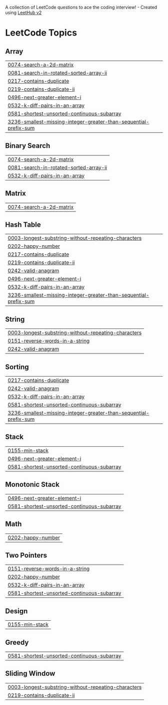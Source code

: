 A collection of LeetCode questions to ace the coding interview! - Created using [LeetHub v2](https://github.com/arunbhardwaj/LeetHub-2.0)
<!---LeetCode Topics Start-->
# LeetCode Topics
## Array
|  |
| ------- |
| [0074-search-a-2d-matrix](https://github.com/Adithyan005/Leetcode/tree/master/0074-search-a-2d-matrix) |
| [0081-search-in-rotated-sorted-array-ii](https://github.com/Adithyan005/Leetcode/tree/master/0081-search-in-rotated-sorted-array-ii) |
| [0217-contains-duplicate](https://github.com/Adithyan005/Leetcode/tree/master/0217-contains-duplicate) |
| [0219-contains-duplicate-ii](https://github.com/Adithyan005/Leetcode/tree/master/0219-contains-duplicate-ii) |
| [0496-next-greater-element-i](https://github.com/Adithyan005/Leetcode/tree/master/0496-next-greater-element-i) |
| [0532-k-diff-pairs-in-an-array](https://github.com/Adithyan005/Leetcode/tree/master/0532-k-diff-pairs-in-an-array) |
| [0581-shortest-unsorted-continuous-subarray](https://github.com/Adithyan005/Leetcode/tree/master/0581-shortest-unsorted-continuous-subarray) |
| [3236-smallest-missing-integer-greater-than-sequential-prefix-sum](https://github.com/Adithyan005/Leetcode/tree/master/3236-smallest-missing-integer-greater-than-sequential-prefix-sum) |
## Binary Search
|  |
| ------- |
| [0074-search-a-2d-matrix](https://github.com/Adithyan005/Leetcode/tree/master/0074-search-a-2d-matrix) |
| [0081-search-in-rotated-sorted-array-ii](https://github.com/Adithyan005/Leetcode/tree/master/0081-search-in-rotated-sorted-array-ii) |
| [0532-k-diff-pairs-in-an-array](https://github.com/Adithyan005/Leetcode/tree/master/0532-k-diff-pairs-in-an-array) |
## Matrix
|  |
| ------- |
| [0074-search-a-2d-matrix](https://github.com/Adithyan005/Leetcode/tree/master/0074-search-a-2d-matrix) |
## Hash Table
|  |
| ------- |
| [0003-longest-substring-without-repeating-characters](https://github.com/Adithyan005/Leetcode/tree/master/0003-longest-substring-without-repeating-characters) |
| [0202-happy-number](https://github.com/Adithyan005/Leetcode/tree/master/0202-happy-number) |
| [0217-contains-duplicate](https://github.com/Adithyan005/Leetcode/tree/master/0217-contains-duplicate) |
| [0219-contains-duplicate-ii](https://github.com/Adithyan005/Leetcode/tree/master/0219-contains-duplicate-ii) |
| [0242-valid-anagram](https://github.com/Adithyan005/Leetcode/tree/master/0242-valid-anagram) |
| [0496-next-greater-element-i](https://github.com/Adithyan005/Leetcode/tree/master/0496-next-greater-element-i) |
| [0532-k-diff-pairs-in-an-array](https://github.com/Adithyan005/Leetcode/tree/master/0532-k-diff-pairs-in-an-array) |
| [3236-smallest-missing-integer-greater-than-sequential-prefix-sum](https://github.com/Adithyan005/Leetcode/tree/master/3236-smallest-missing-integer-greater-than-sequential-prefix-sum) |
## String
|  |
| ------- |
| [0003-longest-substring-without-repeating-characters](https://github.com/Adithyan005/Leetcode/tree/master/0003-longest-substring-without-repeating-characters) |
| [0151-reverse-words-in-a-string](https://github.com/Adithyan005/Leetcode/tree/master/0151-reverse-words-in-a-string) |
| [0242-valid-anagram](https://github.com/Adithyan005/Leetcode/tree/master/0242-valid-anagram) |
## Sorting
|  |
| ------- |
| [0217-contains-duplicate](https://github.com/Adithyan005/Leetcode/tree/master/0217-contains-duplicate) |
| [0242-valid-anagram](https://github.com/Adithyan005/Leetcode/tree/master/0242-valid-anagram) |
| [0532-k-diff-pairs-in-an-array](https://github.com/Adithyan005/Leetcode/tree/master/0532-k-diff-pairs-in-an-array) |
| [0581-shortest-unsorted-continuous-subarray](https://github.com/Adithyan005/Leetcode/tree/master/0581-shortest-unsorted-continuous-subarray) |
| [3236-smallest-missing-integer-greater-than-sequential-prefix-sum](https://github.com/Adithyan005/Leetcode/tree/master/3236-smallest-missing-integer-greater-than-sequential-prefix-sum) |
## Stack
|  |
| ------- |
| [0155-min-stack](https://github.com/Adithyan005/Leetcode/tree/master/0155-min-stack) |
| [0496-next-greater-element-i](https://github.com/Adithyan005/Leetcode/tree/master/0496-next-greater-element-i) |
| [0581-shortest-unsorted-continuous-subarray](https://github.com/Adithyan005/Leetcode/tree/master/0581-shortest-unsorted-continuous-subarray) |
## Monotonic Stack
|  |
| ------- |
| [0496-next-greater-element-i](https://github.com/Adithyan005/Leetcode/tree/master/0496-next-greater-element-i) |
| [0581-shortest-unsorted-continuous-subarray](https://github.com/Adithyan005/Leetcode/tree/master/0581-shortest-unsorted-continuous-subarray) |
## Math
|  |
| ------- |
| [0202-happy-number](https://github.com/Adithyan005/Leetcode/tree/master/0202-happy-number) |
## Two Pointers
|  |
| ------- |
| [0151-reverse-words-in-a-string](https://github.com/Adithyan005/Leetcode/tree/master/0151-reverse-words-in-a-string) |
| [0202-happy-number](https://github.com/Adithyan005/Leetcode/tree/master/0202-happy-number) |
| [0532-k-diff-pairs-in-an-array](https://github.com/Adithyan005/Leetcode/tree/master/0532-k-diff-pairs-in-an-array) |
| [0581-shortest-unsorted-continuous-subarray](https://github.com/Adithyan005/Leetcode/tree/master/0581-shortest-unsorted-continuous-subarray) |
## Design
|  |
| ------- |
| [0155-min-stack](https://github.com/Adithyan005/Leetcode/tree/master/0155-min-stack) |
## Greedy
|  |
| ------- |
| [0581-shortest-unsorted-continuous-subarray](https://github.com/Adithyan005/Leetcode/tree/master/0581-shortest-unsorted-continuous-subarray) |
## Sliding Window
|  |
| ------- |
| [0003-longest-substring-without-repeating-characters](https://github.com/Adithyan005/Leetcode/tree/master/0003-longest-substring-without-repeating-characters) |
| [0219-contains-duplicate-ii](https://github.com/Adithyan005/Leetcode/tree/master/0219-contains-duplicate-ii) |
<!---LeetCode Topics End-->